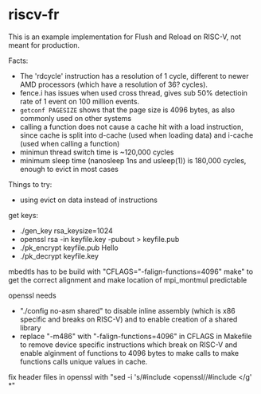 # riscv-fr
This is an example implementation for Flush and Reload on RISC-V, not meant for production.

Facts:
 - The 'rdcycle' instruction has a resolution of 1 cycle, different to newer AMD processors (which have a resolution of 36? cycles).
 - fence.i has issues when used cross thread, gives sub 50% detectioin rate of 1 event on 100 million events.
 - `getconf PAGESIZE` shows that the page size is 4096 bytes, as also commonly used on other systems
 - calling a function does not cause a cache hit with a load instruction, since cache is split into d-cache (used when loading data) and i-cache (used when calling a function)
  - minimun thread switch time is ~120,000 cycles
  - minimum sleep time (nanosleep 1ns and usleep(1)) is 180,000 cycles, enough to evict in most cases

 Things to try:
 - using evict on data instead of instructions

get keys:
 - ./gen_key rsa_keysize=1024
 - openssl rsa -in keyfile.key -pubout > keyfile.pub
 - ./pk_encrypt keyfile.pub Hello
 - ./pk_decrypt keyfile.key

mbedtls has to be build with "CFLAGS="-falign-functions=4096" make" to get the correct alignment and make location of mpi_montmul predictable

openssl needs 
 - "./config no-asm shared" to disable inline assembly (which is x86 specific and breaks on RISC-V) and to enable creation of a shared library
 - replace "-m486"  with "-falign-functions=4096" in CFLAGS in Makefile to remove device specific instructions which break on RISC-V and enable alginment of functions to 4096 bytes to make calls to make functions calls unique values in cache.

 fix header files in openssl with 
 "sed -i 's/#include <openssl\//#include </g' *"